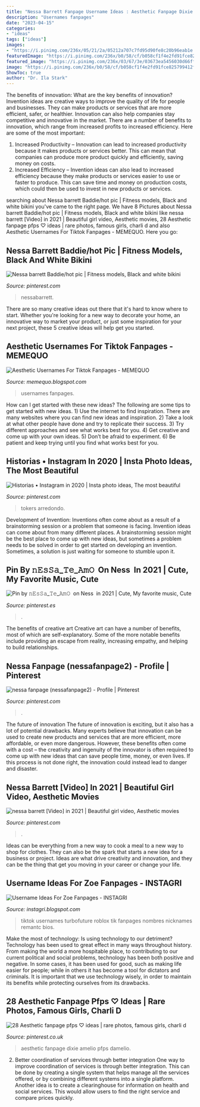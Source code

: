 ```yaml
---
title: "Nessa Barrett Fanpage Username Ideas : Aesthetic Fanpage Dixie Amelio Pfps Damelio"
description: "Usernames fanpages"
date: "2023-04-15"
categories:
- "ideas"
tags: ["ideas"]
images:
- "https://i.pinimg.com/236x/05/21/2a/05212a707c7fd95d90fe8c20b96eab1e.jpg?nii=t"
featuredImage: "https://i.pinimg.com/236x/b0/58/cf/b058cf1f4e2fd91fce825799412f36d0.jpg?nii=t"
featured_image: "https://i.pinimg.com/236x/03/67/3e/03673ea5456030d66fff9703825e4082.jpg"
image: "https://i.pinimg.com/236x/b0/58/cf/b058cf1f4e2fd91fce825799412f36d0.jpg?nii=t"
ShowToc: true
author: "Dr. Ila Stark"
---
```



The benefits of innovation: What are the key benefits of innovation?
Invention ideas are creative ways to improve the quality of life for people and businesses. They can make products or services that are more efficient, safer, or healthier. Innovation can also help companies stay competitive and innovative in the market. There are a number of benefits to innovation, which range from increased profits to increased efficiency. Here are some of the most important: 
1. Increased Productivity – Innovation can lead to increased productivity because it makes products or services better. This can mean that companies can produce more product quickly and efficiently, saving money on costs. 
2. Increased Efficiency – Invention ideas can also lead to increased efficiency because they make products or services easier to use or faster to produce. This can save time and money on production costs, which could then be used to invest in new products or services.

	

		
searching about Nessa barrett Baddie/hot pic | Fitness models, Black and white bikini you've came to the right page. We have 8 Pictures about Nessa barrett Baddie/hot pic | Fitness models, Black and white bikini like nessa barrett [Video] in 2021 | Beautiful girl video, Aesthetic movies, 28 Aesthetic fanpage pfps ♡ ideas | rare photos, famous girls, charli d and also Aesthetic Usernames For Tiktok Fanpages - MEMEQUO. Here you go:
		
    
## Nessa Barrett Baddie/hot Pic | Fitness Models, Black And White Bikini

<img loading=lazy src="https://i.pinimg.com/236x/b0/58/cf/b058cf1f4e2fd91fce825799412f36d0.jpg?nii=t" onerror="this.onerror=null;this.src='https://tse2.mm.bing.net/th?id=OIP.cEKP9CsaiN6TezCVs44RbAAAAA&amp;pid=15.1';" alt="Nessa barrett Baddie/hot pic | Fitness models, Black and white bikini">

_Source: pinterest.com_

>nessabarrett. 

	

There are so many creative ideas out there that it's hard to know where to start. Whether you're looking for a new way to decorate your home, an innovative way to market your product, or just some inspiration for your next project, these 5 creative ideas will help get you started.

    
## Aesthetic Usernames For Tiktok Fanpages - MEMEQUO

<img loading=lazy src="https://i.pinimg.com/736x/db/91/4f/db914f232a88f41aae2a49136eeb9a9d.jpg" onerror="this.onerror=null;this.src='https://tse2.mm.bing.net/th?id=OIP.YfKFDL61M6Y9VoNKz0PgPQHaNK&amp;pid=15.1';" alt="Aesthetic Usernames For Tiktok Fanpages - MEMEQUO">

_Source: memequo.blogspot.com_

>usernames fanpages. 

	

How can I get started with these new ideas?
The following are some tips to get started with new ideas. 1) Use the internet to find inspiration. There are many websites where you can find new ideas and inspiration. 2) Take a look at what other people have done and try to replicate their success. 3) Try different approaches and see what works best for you. 4) Get creative and come up with your own ideas. 5) Don’t be afraid to experiment. 6) Be patient and keep trying until you find what works best for you.

    
## Historias • Instagram In 2020 | Insta Photo Ideas, The Most Beautiful

<img loading=lazy src="https://i.pinimg.com/236x/05/21/2a/05212a707c7fd95d90fe8c20b96eab1e.jpg?nii=t" onerror="this.onerror=null;this.src='https://tse2.mm.bing.net/th?id=OIP.xmy77pxcEaVsyhrHT1FTLAAAAA&amp;pid=15.1';" alt="Historias • Instagram in 2020 | Insta photo ideas, The most beautiful">

_Source: pinterest.com_

>tokers arredondo. 

	

Development of Invention: Inventions often come about as a result of a brainstorming session or a problem that someone is facing.
Invention ideas can come about from many different places. A brainstorming session might be the best place to come up with new ideas, but sometimes a problem needs to be solved in order to get started on developing an invention. Sometimes, a solution is just waiting for someone to stumble upon it.

    
## Pin By 𝚗𝙴𝚜𝚂𝚊_𝚃𝚎_𝙰𝚖𝙾 ️ On Ness ️ In 2021 | Cute, My Favorite Music, Cute

<img loading=lazy src="https://i.pinimg.com/736x/f6/98/69/f698699077798e904ce1f7478f412a70.jpg" onerror="this.onerror=null;this.src='https://tse2.mm.bing.net/th?id=OIP.rz1nQugQod3QXWb6XzrnuAHaNr&amp;pid=15.1';" alt="Pin by 𝚗𝙴𝚜𝚂𝚊_𝚃𝚎_𝙰𝚖𝙾 ️ on Ness ️ in 2021 | Cute, My favorite music, Cute">

_Source: pinterest.es_

>. 

	

The benefits of creative art
Creative art can have a number of benefits, most of which are self-explanatory. Some of the more notable benefits include providing an escape from reality, increasing empathy, and helping to build relationships.

    
## Nessa Fanpage (nessafanpage2) - Profile | Pinterest

<img loading=lazy src="https://i.pinimg.com/236x/03/67/3e/03673ea5456030d66fff9703825e4082.jpg" onerror="this.onerror=null;this.src='https://tse1.mm.bing.net/th?id=OIP.1a6MySNe0Nw_xHmNJm0EBQAAAA&amp;pid=15.1';" alt="nessa fanpage (nessafanpage2) - Profile | Pinterest">

_Source: pinterest.com_

>. 

	

The future of innovation
The future of innovation is exciting, but it also has a lot of potential drawbacks. Many experts believe that innovation can be used to create new products and services that are more efficient, more affordable, or even more dangerous. However, these benefits often come with a cost – the creativity and ingenuity of the innovator is often required to come up with new ideas that can save people time, money, or even lives. If this process is not done right, the innovation could instead lead to danger and disaster.

    
## Nessa Barrett [Video] In 2021 | Beautiful Girl Video, Aesthetic Movies

<img loading=lazy src="https://i.pinimg.com/736x/3c/a1/f6/3ca1f61e97a8af39dd02eae84a121072.jpg" onerror="this.onerror=null;this.src='https://tse1.mm.bing.net/th?id=OIP.BdaRg6bCd5q50TDTYMdLngHaNK&amp;pid=15.1';" alt="nessa barrett [Video] in 2021 | Beautiful girl video, Aesthetic movies">

_Source: pinterest.com_

>. 

	

Ideas can be everything from a new way to cook a meal to a new way to shop for clothes. They can also be the spark that starts a new idea for a business or project. Ideas are what drive creativity and innovation, and they can be the thing that get you moving in your career or change your life.

    
## Username Ideas For Zoe Fanpages - INSTAGRI

<img loading=lazy src="https://i.pinimg.com/564x/38/28/70/3828705453b5a7eba56d56839948f719.jpg" onerror="this.onerror=null;this.src='https://tse3.mm.bing.net/th?id=OIP.T0WWNONSjxPEvznH1u_AJQHaHa&amp;pid=15.1';" alt="Username Ideas For Zoe Fanpages - INSTAGRI">

_Source: instagri.blogspot.com_

>tiktok usernames turbofuture roblox tik fanpages nombres nicknames remantc bios. 

	

Make the most of technology: Is using technology to our detriment?
Technology has been used to great effect in many ways throughout history. From making the world a more hospitable place, to contributing to our current political and social problems, technology has been both positive and negative. In some cases, it has been used for good, such as making life easier for people; while in others it has become a tool for dictators and criminals. It is important that we use technology wisely, in order to maintain its benefits while protecting ourselves from its drawbacks.

    
## 28 Aesthetic Fanpage Pfps ♡ Ideas | Rare Photos, Famous Girls, Charli D

<img loading=lazy src="https://i.pinimg.com/474x/5e/ab/4a/5eab4afdeb07475d0f5c98ef7f767be8.jpg" onerror="this.onerror=null;this.src='https://tse1.mm.bing.net/th?id=OIP.46gHuJocYQqVfvLF3lLW6wAAAA&amp;pid=15.1';" alt="28 Aesthetic fanpage pfps ♡ ideas | rare photos, famous girls, charli d">

_Source: pinterest.co.uk_

>aesthetic fanpage dixie amelio pfps damelio. 

	

2) Better coordination of services through better integration
One way to improve coordination of services is through better integration. This can be done by creating a single system that helps manage all the services offered, or by combining different systems into a single platform. Another idea is to create a clearinghouse for information on health and social services. This would allow users to find the right service and compare prices quickly.

